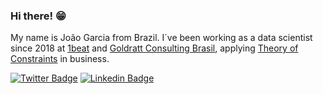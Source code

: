 ### Hi there! 😁

My name is João Garcia from Brazil. I´ve been working as a data scientist since 2018 at  [1beat](https://www.1beat.com/) and [Goldratt Consulting Brasil](https://goldrattconsulting.com.br/), applying [Theory of Constraints](https://pt.wikipedia.org/wiki/Teoria_das_restri%C3%A7%C3%B5es) in business.

[![Twitter Badge](https://img.shields.io/twitter/follow/jones_garcia?style=social)](https://twitter.com/jones_garcia)
[![Linkedin Badge](https://img.shields.io/badge/-LinkedIn-blue?style=flat-square&logo=Linkedin&logoColor=white&link=https://www.linkedin.com/in/joaogarciadelima)](https://www.linkedin.com/in/joaogarciadelima)


